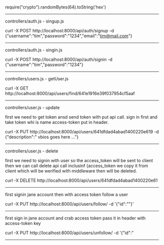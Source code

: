 require("crypto").randomBytes(64).toString('hex')

---

controllers/auth.js - singup.js

curl -X POST http://localhost:8000/api/auth/signup -d {"username":"tim","password":"1234","email":"tim@mail.com"}

---

controllers/auth.js - singin.js

curl -X POST http://localhost:8000/api/auth/signin -d {"username":"tim","password":"1234"}

---

controllers/users.js - getUser.js

curl -X GET http://localhost:8000/api/users/find/641e1916e39f037954cf5aaf

---

controllers/user.js - update

first we need to get token ansd send token with put api call.
sign in first and take token whi is name access-token put in header.

curl -X PUT http://localhost:8000/api/users/641dfdad4abad1400220e619 -d {"description":" vbios goes here ..."}

---

controllers/user.js - delete

first we need to signin with user so the access_token will be sent to client then we can call delete api call inclusinf {access_token we copy it from client which will be werified with middleware then will be deleted.

curl -X DELETE http://localhost:8000/api/users/641dfdad4abad1400220e61

---

first signin jane account then with access token follow a user

curl -X PUT http://localhost:8000/api/users/follow/<jane id> -d '{"id":"<jack id>"}'

---

first sign in jane account and crab access token pass it in header with access-token key

curl -X PUT http://localhost:8000/api/users/unfollow/<jane id> -d '{"id":"<jack id>

---
